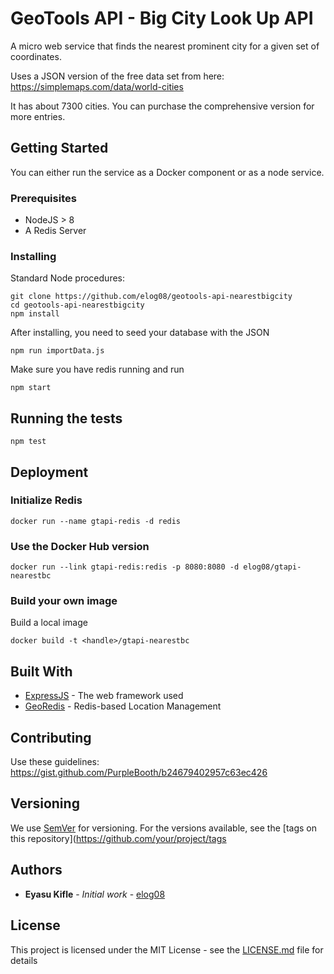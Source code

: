 # GeoTools API - Big City Look Up API
A micro web service that finds the nearest prominent city for a given set of coordinates.

Uses a JSON version of the free data set from here: 
https://simplemaps.com/data/world-cities

It has about 7300 cities.
You can purchase the comprehensive version for more entries.

## Getting Started
You can either run the service as a Docker component or as a node service.

### Prerequisites

* NodeJS > 8
* A Redis Server

### Installing

Standard Node procedures:

```
git clone https://github.com/elog08/geotools-api-nearestbigcity
cd geotools-api-nearestbigcity
npm install
```

After installing, you need to seed your database with the JSON

```
npm run importData.js
```

Make sure you have redis running and run

```
npm start
```
## Running the tests

```
npm test
```

## Deployment


### Initialize Redis

```
docker run --name gtapi-redis -d redis
```

### Use the Docker Hub version
```
docker run --link gtapi-redis:redis -p 8080:8080 -d elog08/gtapi-nearestbc
```

### Build your own image

Build a local image

```
docker build -t <handle>/gtapi-nearestbc
```


## Built With

* [ExpressJS](https://github.com/expressjs/express) - The web framework used
* [GeoRedis](https://github.com/arjunmehta/node-georedis) - Redis-based Location Management

## Contributing
Use these guidelines: https://gist.github.com/PurpleBooth/b24679402957c63ec426

## Versioning

We use [SemVer](http://semver.org/) for versioning. For the versions available, see the [tags on this repository](https://github.com/your/project/tags

## Authors

* **Eyasu Kifle** - *Initial work* - [elog08](https://github.com/elog08)


## License

This project is licensed under the MIT License - see the [LICENSE.md](LICENSE.md) file for details
